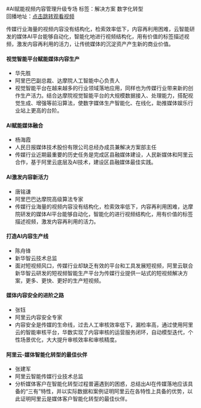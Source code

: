 #AI赋能视频内容管理升级专场标签：<kbd>解决方案</kbd> <kbd>数字化转型</kbd><br>回播地址：[点击跳转观看视频](https://alhlsvodhls08.e.vhall.com/mp4record/SessiononAIEmpowermentofManagementandUpgradeofVideoContent.mp4)传媒行业海量的视频内容没有结构化，检索效率低下，内容再利用困难，云智能研发的媒体AI平台能够自动化，智能化地进行视频结构化，用有价值的标签描述视频，激发内容再利用的活力，让传统媒体的沉淀资产产生新的商业价值。#### 视觉智能平台赋能媒体内容生产* 华先胜* 阿里巴巴副总裁、达摩院人工智能中心负责人*  视觉智能平台在越来越多的行业领域落地应用，同样也为传媒行业带来新的创作生产活力。结合达摩院视觉智能平台的大规模数据接入、处理能力，搭配视觉生成、增强等前沿算法，使数字媒体生产智能化、在线化，助推媒体娱乐行业站上更高的台阶。#### AI赋能媒体融合* 杨海霞* 人民日报媒体技术股份有限公司总经办成员兼解决方案部主任* 传媒行业近期最重要的历史任务是完成区县融媒体建设，人民新媒体和阿里云合作，基于阿里云底层及AI技术，建设区县融媒体最佳实践。#### AI激发内容新活力* 唐铭谦* 阿里巴巴达摩院高级算法专家* 传媒行业海量的视频内容没有结构化，检索效率低下，内容再利用困难，达摩院研发的媒体AI平台能够自动化，智能化的进行视频结构化，用有价值的标签描述视频，激发内容再利用的活力。#### 打造AI内容生产线* 陈舟锋* 新华智云技术总监* 面对短视频风口，传媒行业却缺乏有效的平台和工具发展短视频，阿里云联合新华智云研发的短视频智能生产平台为传媒行业提供一站式的短视频解决方案，更多、更快、更好的生产短视频。#### 媒体内容安全的进阶之路* 张钰* 阿里云内容安全专家* 内容安全是传媒的生命线，过去人工审核效率低下，漏检率高，通过使用阿里云的智能审核平台，华数实现了内容审核的运营服务闭环，自动模型迭代，个性场景优化，大大提升审核效率和审核精度。#### 阿里云-媒体智能化转型的最佳伙伴* 张建军* 阿里云智能传媒行业技术总监* 分析媒体客户在智能化转型过程普遍遇到的困惑，总结出AI在传媒落地应该具备的“三有”特性，并以实际数据和案例证明阿里云在各特性上具备的优势，以此证明阿里云是媒体客户智能化转型的最佳伙伴。